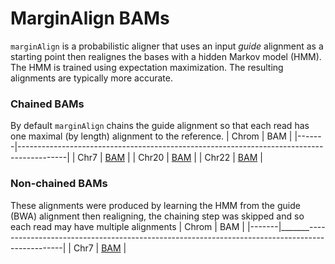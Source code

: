 # MarginAlign BAMs
`marginAlign` is a probabilistic aligner that uses an input _guide_ alignment as a starting point then realignes the
bases with a hidden Markov model (HMM). The HMM is trained using expectation maximization. The resulting alignments are
typically more accurate.

### Chained BAMs
By default `marginAlign` chains the guide alignment so that each read has one maximal (by length) alignment to the
reference.
| Chrom | BAM                                                                                      |
|-------|------------------------------------------------------------------------------------------|
| Chr7  | [BAM](https://s3-us-west-2.amazonaws.com/arand-minion-na12878/chr7/chr7_realigned.bam)   |
| Chr20 | [BAM](https://s3-us-west-2.amazonaws.com/arand-minion-na12878/chr20/chr20_realigned.bam) |
| Chr22 | [BAM](https://s3-us-west-2.amazonaws.com/arand-minion-na12878/chr22/chr22_realigned.bam) |

### Non-chained BAMs
These alignments were produced by learning the HMM from the guide (BWA) alignment then realigning, the chaining step was
skipped and so each read may have multiple alignments
| Chrom | BAM                                                                                           |
|-------|_______-----------------------------------------------------------------------------------------------|
| Chr7  | [BAM](https://s3-us-west-2.amazonaws.com/arand-minion-na12878/chr7/chr7_noChain_realigned.bam_) |
